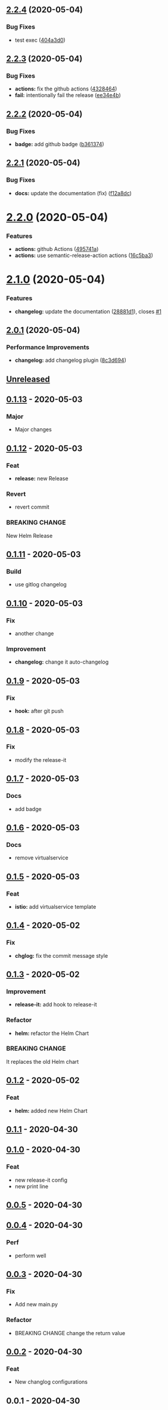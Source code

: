 ## [2.2.4](https://github.com/gopisaba/test-release/compare/v2.2.3...v2.2.4) (2020-05-04)


### Bug Fixes

* test exec ([404a3d0](https://github.com/gopisaba/test-release/commit/404a3d05372d742e3c19bc141d7308e25737db3d))

## [2.2.3](https://github.com/gopisaba/test-release/compare/v2.2.2...v2.2.3) (2020-05-04)


### Bug Fixes

* **actions:** fix the github actions ([4328464](https://github.com/gopisaba/test-release/commit/43284642da28eb1308694648905ce798133e4b79))
* **fail:** intentionally fail the release ([ee34e4b](https://github.com/gopisaba/test-release/commit/ee34e4b5dcc9c681dc04c92e79fddc648ea46a65))

## [2.2.2](https://github.com/gopisaba/test-release/compare/v2.2.1...v2.2.2) (2020-05-04)


### Bug Fixes

* **badge:** add github badge ([b361374](https://github.com/gopisaba/test-release/commit/b361374502ccc7305d7f8064a2026d1936e002b7))

## [2.2.1](https://github.com/gopisaba/test-release/compare/v2.2.0...v2.2.1) (2020-05-04)


### Bug Fixes

* **docs:** update the documentation (fix) ([f12a8dc](https://github.com/gopisaba/test-release/commit/f12a8dc55b0ad5f1475563af1e96f009af6da37d))

# [2.2.0](https://github.com/gopisaba/test-release/compare/v2.1.0...v2.2.0) (2020-05-04)


### Features

* **actions:** github Actions ([495741a](https://github.com/gopisaba/test-release/commit/495741a0151bd7828eb457aa0da21c254c22aa1b))
* **actions:** use semantic-release-action actions ([16c5ba3](https://github.com/gopisaba/test-release/commit/16c5ba3ceedcabcf11f0602e97a3630fd6f5b0d1))

# [2.1.0](https://github.com/gopisaba/test-release/compare/v2.0.1...v2.1.0) (2020-05-04)


### Features

* **changelog:** update the documentation ([28881d1](https://github.com/gopisaba/test-release/commit/28881d1475c2a1f377eafdbf112e6a8064af94df)), closes [#1](https://github.com/gopisaba/test-release/issues/1)

## [2.0.1](https://github.com/gopisaba/test-release/compare/v2.0.0...v2.0.1) (2020-05-04)


### Performance Improvements

* **changelog:** add changelog plugin ([8c3d694](https://github.com/gopisaba/test-release/commit/8c3d69459fb4f45bcd9c3bf15ca440e2d70b78e0))

<a name="unreleased"></a>
## [Unreleased]


<a name="0.1.13"></a>
## [0.1.13] - 2020-05-03
### Major
- Major changes


<a name="0.1.12"></a>
## [0.1.12] - 2020-05-03
### Feat
- **release:** new Release

### Revert
- revert commit

### BREAKING CHANGE

New Helm Release


<a name="0.1.11"></a>
## [0.1.11] - 2020-05-03
### Build
- use gitlog changelog


<a name="0.1.10"></a>
## [0.1.10] - 2020-05-03
### Fix
- another change

### Improvement
- **changelog:** change it auto-changelog


<a name="0.1.9"></a>
## [0.1.9] - 2020-05-03
### Fix
- **hook:** after git push


<a name="0.1.8"></a>
## [0.1.8] - 2020-05-03
### Fix
- modify the release-it


<a name="0.1.7"></a>
## [0.1.7] - 2020-05-03
### Docs
- add badge


<a name="0.1.6"></a>
## [0.1.6] - 2020-05-03
### Docs
- remove virtualservice


<a name="0.1.5"></a>
## [0.1.5] - 2020-05-03
### Feat
- **istio:** add virtualservice template


<a name="0.1.4"></a>
## [0.1.4] - 2020-05-02
### Fix
- **chglog:** fix the commit message style


<a name="0.1.3"></a>
## [0.1.3] - 2020-05-02
### Improvement
- **release-it:** add hook to release-it

### Refactor
- **helm:** refactor the Helm Chart

### BREAKING CHANGE

It replaces the old Helm chart


<a name="0.1.2"></a>
## [0.1.2] - 2020-05-02
### Feat
- **helm:** added new Helm Chart


<a name="0.1.1"></a>
## [0.1.1] - 2020-04-30

<a name="0.1.0"></a>
## [0.1.0] - 2020-04-30
### Feat
- new release-it config
- new print line


<a name="0.0.5"></a>
## [0.0.5] - 2020-04-30

<a name="0.0.4"></a>
## [0.0.4] - 2020-04-30
### Perf
- perform well


<a name="0.0.3"></a>
## [0.0.3] - 2020-04-30
### Fix
- Add new main.py

### Refactor
- BREAKING CHANGE change the return value


<a name="0.0.2"></a>
## [0.0.2] - 2020-04-30
### Feat
- New changlog configurations


<a name="0.0.1"></a>
## 0.0.1 - 2020-04-30

[Unreleased]: https://github.com/gopisaba/test-release/compare/0.1.13...HEAD
[0.1.13]: https://github.com/gopisaba/test-release/compare/0.1.12...0.1.13
[0.1.12]: https://github.com/gopisaba/test-release/compare/0.1.11...0.1.12
[0.1.11]: https://github.com/gopisaba/test-release/compare/0.1.10...0.1.11
[0.1.10]: https://github.com/gopisaba/test-release/compare/0.1.9...0.1.10
[0.1.9]: https://github.com/gopisaba/test-release/compare/0.1.8...0.1.9
[0.1.8]: https://github.com/gopisaba/test-release/compare/0.1.7...0.1.8
[0.1.7]: https://github.com/gopisaba/test-release/compare/0.1.6...0.1.7
[0.1.6]: https://github.com/gopisaba/test-release/compare/0.1.5...0.1.6
[0.1.5]: https://github.com/gopisaba/test-release/compare/0.1.4...0.1.5
[0.1.4]: https://github.com/gopisaba/test-release/compare/0.1.3...0.1.4
[0.1.3]: https://github.com/gopisaba/test-release/compare/0.1.2...0.1.3
[0.1.2]: https://github.com/gopisaba/test-release/compare/0.1.1...0.1.2
[0.1.1]: https://github.com/gopisaba/test-release/compare/0.1.0...0.1.1
[0.1.0]: https://github.com/gopisaba/test-release/compare/0.0.5...0.1.0
[0.0.5]: https://github.com/gopisaba/test-release/compare/0.0.4...0.0.5
[0.0.4]: https://github.com/gopisaba/test-release/compare/0.0.3...0.0.4
[0.0.3]: https://github.com/gopisaba/test-release/compare/0.0.2...0.0.3
[0.0.2]: https://github.com/gopisaba/test-release/compare/0.0.1...0.0.2
